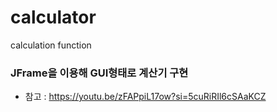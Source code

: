# calculator
 calculation function

### JFrame을 이용해 GUI형태로 계산기 구현

- 참고 : https://youtu.be/zFAPpiL17ow?si=5cuRiRIl6cSAaKCZ
